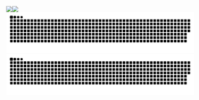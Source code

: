 <!--
**AiratHalitov/airatvibe** is a ✨ _special_ ✨ repository because its `README.md` (this file) appears on your GitHub profile.

Here are some ideas to get you started:
 
- 🔭 I’m currently working on ...
- 🌱 I’m currently learning ...
- 👯 I’m looking to collaborate on ...
- 🤔 I’m looking for help with ...
- 💬 Ask me about ...
- 📫 How to reach me: ...
- 😄 Pronouns: ...
- ⚡ Fun fact: ...
-->

<a href="https://github.com/airatvibe">
<img align="left" src="https://github-readme-stats.vercel.app/api?username=airatvibe&count_private=true&show_icons=true&theme=dark" />
</a>
<a href="https://github.com/airatvibe">
<img align="left" src="https://github-readme-stats.vercel.app/api/top-langs/?username=airatvibe&theme=dark&hide=html" />
</a>

![github contribution grid snake animation](https://raw.githubusercontent.com/Alex-302/Alex-302/output/github-contribution-grid-snake-dark.svg#gh-dark-mode-only)![github contribution grid snake animation](https://raw.githubusercontent.com/Alex-302/Alex-302/output/github-contribution-grid-snake.svg#gh-light-mode-only)

